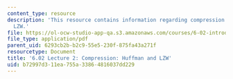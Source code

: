 ```yaml
---
content_type: resource
description: 'This resource contains information regarding compression: huffman and
  LZW.'
file: https://ol-ocw-studio-app-qa.s3.amazonaws.com/courses/6-02-introduction-to-eecs-ii-digital-communication-systems-fall-2012/b72997d311ea755a33864816037dd229_MIT6_02F12_lec02.pdf
file_type: application/pdf
parent_uid: 6293cb2b-b2c9-55e5-230f-875fa43a271f
resourcetype: Document
title: '6.02 Lecture 2: Compression: Huffman and LZW'
uid: b72997d3-11ea-755a-3386-4816037dd229
---
```

